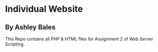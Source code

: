 # Individual Website
## By Ashley Bales


This Repo contains all PHP & HTML files for Assignment 2 of Web Server Scripting.

